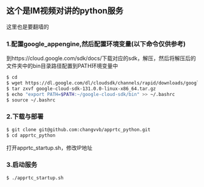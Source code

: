 ## 这个是IM视频对讲的python服务
这里也是要翻墙的

### 1.配置google_appengine,然后配置环境变量(以下命令仅供参考)
到https://cloud.google.com/sdk/docs/下载对应的sdk，解压，然后将解压后的文件夹中的bin目录路径配置到PATH环境变量中
```bash
$ cd
$ wget https://dl.google.com/dl/cloudsdk/channels/rapid/downloads/google-cloud-sdk-131.0.0-linux-x86_64.tar.gz
$ tar zxvf google-cloud-sdk-131.0.0-linux-x86_64.tar.gz
$ echo "export PATH=$PATH:~/google-cloud-sdk/bin" >> ~/.bashrc
$ source ~/.bashrc
```
### 2.下载与部署
```bash
$ git clone git@github.com:changvvb/apprtc_python.git
$ cd apprtc_python
```
打开apprtc_startup.sh，修改IP地址

### 3.启动服务
```bash
$ ./apprtc_startup.sh
```
